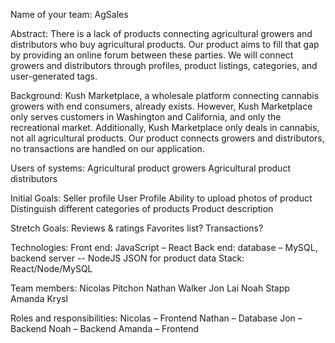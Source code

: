 Name of your team: AgSales

Abstract: 
There is a lack of products connecting agricultural growers and distributors who buy agricultural products. Our product aims to fill that gap by providing an online forum between these parties. We will connect growers and distributors through profiles, product listings, categories, and user-generated tags.

Background:
Kush Marketplace, a wholesale platform connecting cannabis growers with end consumers, already exists. However, Kush Marketplace only serves customers in Washington and California, and only the recreational market. Additionally, Kush Marketplace only deals in cannabis, not all agricultural products. Our product connects growers and distributors, no transactions are handled on our application. 

Users of systems:
Agricultural product growers
Agricultural product distributors

Initial Goals:
Seller profile
User Profile
Ability to upload photos of product
Distinguish different categories of products 
Product description

Stretch Goals:
Reviews & ratings
Favorites list?
Transactions?

Technologies:
Front end: JavaScript – React
Back end: database – MySQL, backend server -- NodeJS
JSON for product data
Stack: React/Node/MySQL

Team members: 
Nicolas Pitchon
Nathan Walker
Jon Lai
Noah Stapp
Amanda Krysl

Roles and responsibilities:
Nicolas – Frontend
Nathan – Database
Jon – Backend
Noah – Backend
Amanda – Frontend

